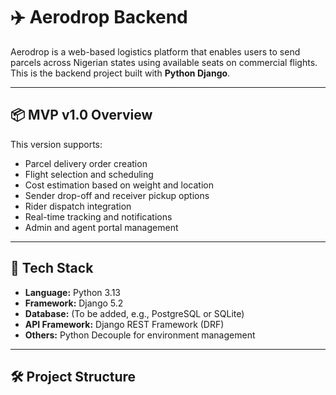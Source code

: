 # ✈️ Aerodrop Backend

Aerodrop is a web-based logistics platform that enables users to send parcels across Nigerian states using available seats on commercial flights. This is the backend project built with **Python Django**.

---

## 📦 MVP v1.0 Overview

This version supports:
- Parcel delivery order creation
- Flight selection and scheduling
- Cost estimation based on weight and location
- Sender drop-off and receiver pickup options
- Rider dispatch integration
- Real-time tracking and notifications
- Admin and agent portal management

---

## 🚀 Tech Stack

- **Language:** Python 3.13
- **Framework:** Django 5.2
- **Database:** (To be added, e.g., PostgreSQL or SQLite)
- **API Framework:** Django REST Framework (DRF)
- **Others:** Python Decouple for environment management

---

## 🛠 Project Structure


